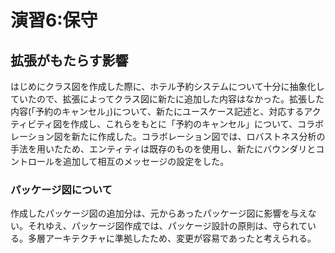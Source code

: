 # 演習6:保守

## 拡張がもたらす影響
はじめにクラス図を作成した際に、ホテル予約システムについて十分に抽象化していたので、拡張によってクラス図に新たに追加した内容はなかった。拡張した内容(「予約のキャンセル」)について、新たにユースケース記述と、対応するアクティビティ図を作成し、これらをもとに「予約のキャンセル」について、コラボレーション図を新たに作成した。コラボレーション図では、ロバストネス分析の手法を用いたため、エンティティは既存のものを使用し、新たにバウンダリとコントロールを追加して相互のメッセージの設定をした。

### パッケージ図について
作成したパッケージ図の追加分は、元からあったパッケージ図に影響を与えない。それゆえ、パッケージ図作成では、パッケージ設計の原則は、守られている。多層アーキテクチャに準拠したため、変更が容易であったと考えられる。
